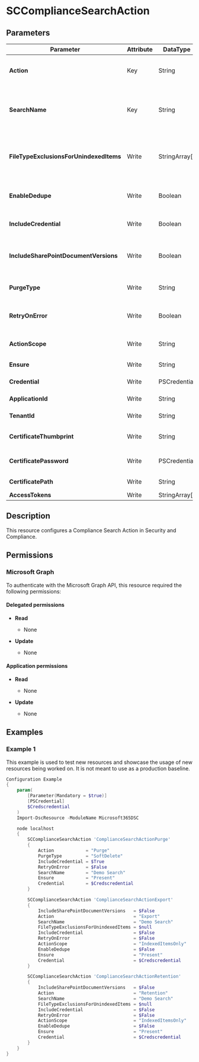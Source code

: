 ﻿# SCComplianceSearchAction

## Parameters

| Parameter | Attribute | DataType | Description | Allowed Values |
| --- | --- | --- | --- | --- |
| **Action** | Key | String | The Action parameter specifies what type of action to define. Accepted values are Export, Retention and Purge. | `Export`, `Preview`, `Purge`, `Retention` |
| **SearchName** | Key | String | The SearchName parameter specifies the name of the existing content search to associate with the content search action. You can specify multiple content searches separated by commas. | |
| **FileTypeExclusionsForUnindexedItems** | Write | StringArray[] | The FileTypeExclusionsForUnindexedItems specifies the file types to exclude because they can't be indexed. You can specify multiple values separated by commas. | |
| **EnableDedupe** | Write | Boolean | The EnableDedupe parameter eliminates duplication of messages when you export content search results. | |
| **IncludeCredential** | Write | Boolean | The IncludeCredential switch specifies whether to include the credential in the results. | |
| **IncludeSharePointDocumentVersions** | Write | Boolean | The IncludeSharePointDocumentVersions parameter specifies whether to export previous versions of the document when you use the Export switch. | |
| **PurgeType** | Write | String | The PurgeType parameter specifies how to remove items when the action is Purge. | `SoftDelete`, `HardDelete` |
| **RetryOnError** | Write | Boolean | The RetryOnError switch specifies whether to retry the action on any items that failed without re-running the entire action all over again. | |
| **ActionScope** | Write | String | The ActionScope parameter specifies the items to include when the action is Export. | `IndexedItemsOnly`, `UnindexedItemsOnly`, `BothIndexedAndUnindexedItems` |
| **Ensure** | Write | String | Specify if this action should exist or not. | `Present`, `Absent` |
| **Credential** | Write | PSCredential | Credentials of the Exchange Global Admin | |
| **ApplicationId** | Write | String | Id of the Azure Active Directory application to authenticate with. | |
| **TenantId** | Write | String | Id of the Azure Active Directory tenant used for authentication. | |
| **CertificateThumbprint** | Write | String | Thumbprint of the Azure Active Directory application's authentication certificate to use for authentication. | |
| **CertificatePassword** | Write | PSCredential | Username can be made up to anything but password will be used for CertificatePassword | |
| **CertificatePath** | Write | String | Path to certificate used in service principal usually a PFX file. | |
| **AccessTokens** | Write | StringArray[] | Access token used for authentication. | |

## Description

This resource configures a Compliance Search Action in Security and Compliance.

## Permissions

### Microsoft Graph

To authenticate with the Microsoft Graph API, this resource required the following permissions:

#### Delegated permissions

- **Read**

    - None

- **Update**

    - None

#### Application permissions

- **Read**

    - None

- **Update**

    - None

## Examples

### Example 1

This example is used to test new resources and showcase the usage of new resources being worked on.
It is not meant to use as a production baseline.

```powershell
Configuration Example
{
    param(
        [Parameter(Mandatory = $true)]
        [PSCredential]
        $Credscredential
    )
    Import-DscResource -ModuleName Microsoft365DSC

    node localhost
    {
        SCComplianceSearchAction 'ComplianceSearchActionPurge'
        {
            Action            = "Purge"
            PurgeType         = "SoftDelete"
            IncludeCredential = $True
            RetryOnError      = $False
            SearchName        = "Demo Search"
            Ensure            = "Present"
            Credential        = $Credscredential
        }

        SCComplianceSearchAction 'ComplianceSearchActionExport'
        {
            IncludeSharePointDocumentVersions   = $False
            Action                              = "Export"
            SearchName                          = "Demo Search"
            FileTypeExclusionsForUnindexedItems = $null
            IncludeCredential                   = $False
            RetryOnError                        = $False
            ActionScope                         = "IndexedItemsOnly"
            EnableDedupe                        = $False
            Ensure                              = "Present"
            Credential                          = $Credscredential
        }

        SCComplianceSearchAction 'ComplianceSearchActionRetention'
        {
            IncludeSharePointDocumentVersions   = $False
            Action                              = "Retention"
            SearchName                          = "Demo Search"
            FileTypeExclusionsForUnindexedItems = $null
            IncludeCredential                   = $False
            RetryOnError                        = $False
            ActionScope                         = "IndexedItemsOnly"
            EnableDedupe                        = $False
            Ensure                              = "Present"
            Credential                          = $Credscredential
        }
    }
}
```

